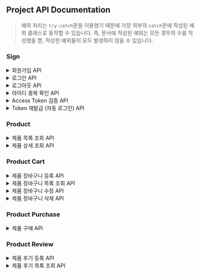 ## Project API Documentation

> 예외 처리는 `try-catch`문을 이용했기 때문에 가장 외부의 `catch`문에 작성된 예외 클래스로 동작할 수 있습니다. 즉, 문서에 작성된 예외는 모든 경우의 수를 작성했을 뿐, 작성한 예외들이 모두 발생하지 않을 수 있습니다.

### Sign

<details>
<summary>회원가입 API</summary>
<div markdown="1">
<br>

| Method   | URL      |
| -------- | -------- |
| **POST** | /sign-up |

| 구분               | Name        | Type   | Mandatory | Example           | Default | Description |
| ------------------ | ----------- | ------ | --------- | ----------------- | ------- | ----------- |
| **Headers**        |             |        |           |                   |         |             |
| **Path variables** |             |        |           |                   |         |             |
| **Query strings**  |             |        |           |                   |         |             |
| **Body**           | nickname    | String | Y         | kevin             |         | 아이디      |
|                    | password    | String | Y         | 12345             |         | 비밀번호    |
|                    | phone       | String | Y         | 010-0000-0000     |         | 휴대전화    |
|                    | birth       | String | Y         | 2021-01-01        |         | 생년월일    |
|                    | email       | String | Y         | kevin@example.com |         | 이메일      |
|                    | zipCode     | String | N         | 10000             |         | 우편번호    |
|                    | addressMain | String | N         | 서울 강남구       |         | 메인주소    |
|                    | addressSub  | String | N         | A건물 9층 901호   |         | 서브주소    |

| Status | Type                    | Message                                            |
| ------ | ----------------------- | -------------------------------------------------- |
| 400    | USER_INFO_REQUEST_ERROR | 필수적으로 필요한 회원의 정보가 올바르지 않습니다. |
| 500    | INTERNAL_SERVER_ERROR   |                                                    |
| 600    | SIGN_UP_FAILED          | 로그인을 실패했습니다.                             |

**Request**

```
[POST] http://localhost:8080/sign-up

{
    "nickname": "kevin",
    "password": "12345",
    "phone": "01012345678",
    "birth": "2021-01-01",
    "email": "kevin@example.com"
}
```

**Response**

```
201

{
    "success": true,
    "message": "회원가입을 성공했습니다.",
    "data": {
        "userId": 1
    }
}
```

</div>
</details>

<details>
<summary>로그인 API</summary>
<div markdown="1">
<br>

| Method   | URL      |
| -------- | -------- |
| **POST** | /sign-in |

| 구분               | Name            | Type   | Mandatory | Example               | Default | Description |
| ------------------ | --------------- | ------ | --------- | --------------------- | ------- | ----------- |
| **Headers**        | x-forwarded-for | String | N         | 127.0.0.0             |         | IP          |
|                    | user-agent      | String | N         | web / mobile / tablet | web     | 디바이스    |
| **Path variables** |                 |        |           |                       |         |             |
| **Query strings**  |                 |        |           |                       |         |             |
| **Body**           | nickname        | String | Y         | kevin                 |         | 아이디      |
|                    | password        | String | Y         | 12345                 |         | 비밀번호    |

| Status | Type                  | Message                          |
| ------ | --------------------- | -------------------------------- |
| 404    | USER_NOT_FOUND_ERROR  | 회원의 정보가 존재하지 않습니다. |
| 500    | INTERNAL_SERVER_ERROR |                                  |
| 600    | SIGN_IN_FAILED        | 로그인을 실패했습니다.           |

**Request**

```
[POST] http://localhost:8080/sign-in

{
    "nickname": "kevin",
    "password": "12345",
}
```

**Response**

```
200

Set-Cookie: refereshToken={Refresh Token}; Expires={7 days}; HttpOnly

{
    "success": true,
    "message": "로그인을 성공했습니다.",
    "data": {
        "accessToken": "{Json Web Token}"
    }
}
```

</div>
</details>

<details>
<summary>로그아웃 API</summary>
<div markdown="1">
<br>

| Method   | URL       |
| -------- | --------- |
| **POST** | /sign-out |

| 구분               | Name          | Type   | Mandatory | Example                      | Default | Description   |
| ------------------ | ------------- | ------ | --------- | ---------------------------- | ------- | ------------- |
| **Headers**        | Authorization | String | Y         | Bearer {Json Web Token}      |         | JWT           |
|                    | Cookie        | String | Y         | refreshToken={Refresh Token} |         | Refresh Token |
| **Path variables** |               |        |           |                              |         |               |
| **Query strings**  |               |        |           |                              |         |               |
| **Body**           |               |        |           |                              |         |               |

| Status | Type                  | Message                        |
| ------ | --------------------- | ------------------------------ |
| 400    | TOKEN_NOT_EXIST_ERROR | 토큰 정보가 존재하지 않습니다. |
| 400    | TOKEN_EXPIRED_ERROR   | 토큰이 만료되었습니다.         |
| 400    | TOKEN_TYPE_ERROR      | 올바르지 않은 토큰 형식입니다. |
| 500    | INTERNAL_SERVER_ERROR |                                |
| 600    | SIGN_OUT_FAILED       | 로그아웃을 실패했습니다.       |

**Request**

```
[POST] http://localhost:8080/sign-out

Authorization: Bearer {Json Web Token}
Cookie: refreshToken={Refresh Token}
```

**Response**

```
204

// {
//     "success": true,
//     "message": "로그아웃을 성공했습니다."
// }
```

</div>
</details>

<details>
<summary>아이디 중복 확인 API</summary>
<div markdown="1">
<br>

| Method  | URL                        |
| ------- | -------------------------- |
| **GET** | /verify-nickname/:nickname |

| 구분               | Name     | Type   | Mandatory | Example | Default | Description |
| ------------------ | -------- | ------ | --------- | ------- | ------- | ----------- |
| **Headers**        |          |        |           |         |         |             |
| **Path variables** | nickname | String | Y         | kevin   |         | 아이디      |
| **Query strings**  |          |        |           |         |         |             |
| **Body**           |          |        |           |         |         |             |

| Status | Type                    | Message                                            |
| ------ | ----------------------- | -------------------------------------------------- |
| 400    | USER_INFO_REQUEST_ERROR | 필수적으로 필요한 회원의 정보가 올바르지 않습니다. |
| 400    | VERIFY_NICKNAME_FAILED  | 사용 불가능한 아이디입니다.                        |
| 500    | INTERNAL_SERVER_ERROR   |                                                    |
| 600    | USER_FETCH_FAILED       | 회원 정보를 가져오는데 실패했습니다.               |

**Request**

```
[GET] http://localhost:8080/verify-nickname/:nickname
```

**Response**

```
200

{
    "success": true,
    "message": "사용 가능한 아이디입니다."
}
```

</div>
</details>

<details>
<summary>Access Token 검증 API</summary>
<div markdown="1">
<br>

| Method   | URL                  |
| -------- | -------------------- |
| **POST** | /verify-access-token |

| 구분               | Name          | Type   | Mandatory | Example                 | Default | Description |
| ------------------ | ------------- | ------ | --------- | ----------------------- | ------- | ----------- |
| **Headers**        | Authorization | String | Y         | Bearer {Json Web Token} |         | JWT         |
| **Path variables** |               |        |           |                         |         |             |
| **Query strings**  |               |        |           |                         |         |             |
| **Body**           |               |        |           |                         |         |             |

| Status | Type                  | Message                              |
| ------ | --------------------- | ------------------------------------ |
| 400    | TOKEN_NOT_EXIST_ERROR | 토큰 정보가 존재하지 않습니다.       |
| 400    | TOKEN_EXPIRED_ERROR   | 토큰이 만료되었습니다.               |
| 400    | TOKEN_TYPE_ERROR      | 올바르지 않은 토큰 형식입니다.       |
| 404    | USER_NOT_FOUND_ERROR  | 회원의 정보가 존재하지 않습니다.     |
| 500    | INTERNAL_SERVER_ERROR |                                      |
| 600    | USER_FETCH_FAILED     | 회원 정보를 가져오는데 실패했습니다. |

**Request**

```
[POST] http://localhost:8080/verify-access-token

Authorization: Bearer {Json Web Token}
```

**Response**

```
200

{
    "success": true,
    "message": "토큰 검증을 성공했습니다.",
    "data": {
        "userId": 1
    }
}
```

</div>
</details>

<details>
<summary>Token 재발급 (자동 로그인) API</summary>
<div markdown="1">
<br>

| Method   | URL            |
| -------- | -------------- |
| **POST** | /reissue-token |

| 구분               | Name            | Type   | Mandatory | Example                      | Default | Description   |
| ------------------ | --------------- | ------ | --------- | ---------------------------- | ------- | ------------- |
| **Headers**        | Authorization   | String | Y         | Bearer {Json Web Token}      |         | JWT           |
|                    | Cookie          | String | Y         | refreshToken={Refresh Token} |         | Refresh Token |
|                    | x-forwarded-for | String | N         | 127.0.0.0                    |         | IP            |
|                    | user-agent      | String | N         | web / mobile / tablet        | web     | 디바이스      |
| **Path variables** |                 |        |           |                              |         |               |
| **Query strings**  |                 |        |           |                              |         |               |
| **Body**           |                 |        |           |                              |         |               |

| Status | Type                      | Message                                       |
| ------ | ------------------------- | --------------------------------------------- |
| 400    | TOKEN_NOT_EXIST_ERROR     | 토큰 정보가 존재하지 않습니다.                |
| 400    | TOKEN_EXPIRED_ERROR       | 토큰이 만료되었습니다.                        |
| 400    | TOKEN_TYPE_ERROR          | 올바르지 않은 토큰 형식입니다.                |
| 400    | TOKEN_HOST_MISMATCH_ERROR | 회원과 토큰 정보가 매칭되지 않습니다.         |
| 400    | SIGN_IN_AGAIN             | 다시 로그인해주세요.                          |
| 404    | USER_NOT_FOUND_ERROR      | 회원의 정보가 존재하지 않습니다.              |
| 500    | INTERNAL_SERVER_ERROR     |                                               |
| 600    | TOKEN_HOST_FETCH_FAILED   | 회원과 토큰 정보를 가져오는데 실패하였습니다. |
| 600    | TOKEN_UPDATE_FAILED       | 토큰 업데이트를 실패했습니다.                 |
| 600    | USER_FETCH_FAILED         | 회원 정보를 가져오는데 실패했습니다.          |

**Request**

```
[POST] http://localhost:8080/reissue-token

Authorization: Bearer {Json Web Token}
Cookie: refreshToken={Refresh Token}
```

**Response**

```
201

{
    "success": true,
    "message": "로그인을 성공했습니다.",
    "data": {
        "accessToken": "{Json Web Token}"
    }
}
```

</div>
</details>

### Product

<details>
<summary>제품 목록 조회 API</summary>
<div markdown="1">
<br>

| Method  | URL      |
| ------- | -------- |
| **GET** | /product |

| 구분               | Name     | Type    | Mandatory | Example   | Default | Description |
| ------------------ | -------- | ------- | --------- | --------- | ------- | ----------- |
| **Headers**        |          |         |           |           |         |             |
| **Path variables** |          |         |           |           |         |             |
| **Query strings**  | category | String  | N         | snack     | %       | 카테고리    |
|                    | sort     | String  | N         | name.desc | id.asc  | 정렬기준    |
|                    | page     | Integer | N         | 0         | 0       | 페이지      |
|                    | size     | Integer | N         | 12        | 12      | 사이즈      |
| **Body**           |          |         |           |           |         |             |

| Status | Type                    | Message                        |
| ------ | ----------------------- | ------------------------------ |
| 500    | INTERNAL_SERVER_ERROR   |                                |
| 600    | GET_PRODUCT_LIST_FAILED | 제품 목록 조회에 실패했습니다. |

**Request**

```
[GET] http://localhost:8080/product?category=snack&sort=price.asc&page=0&size=12
```

**Response**

```
200

{
    "success": true,
    "message": "제품 목록 조회에 성공했습니다.",
    "data": [
        {
            "id": 50,
            "category": "snack",
            "name": "오도독 후라이드 500g(냉동)",
            "price": 11900,
            "deliveryFee": 3000,
            "imageUrl": " http://localhost:8080/data/images/snack_4.jpeg"
        },
        {
            "id": 49,
            "category": "snack",
            "name": "오징어입 버터구이 500g(냉동)",
            "price": 13900,
            "deliveryFee": 3000,
            "imageUrl": " http://localhost:8080/data/images/snack_3.jpeg"
        },
        {
            "id": 45,
            "category": "snack",
            "name": "[복음자리] 햄치즈샌드 560g(8입)",
            "price": 15900,
            "deliveryFee": 3000,
            "imageUrl": " http://localhost:8080/data/images/snack_1.jpeg"
        },
        {
            "id": 46,
            "category": "snack",
            "name": "[복음자리] 딸기샌드 520g(8입)",
            "price": 15900,
            "deliveryFee": 3000,
            "imageUrl": " http://localhost:8080/data/images/snack_2.jpeg"
        },
        {
            "id": 47,
            "category": "snack",
            "name": "[복음자리] 햄치즈샌드 560g(8입)",
            "price": 15900,
            "deliveryFee": 3000,
            "imageUrl": " http://localhost:8080/data/images/snack_1.jpeg"
        },
        {
            "id": 48,
            "category": "snack",
            "name": "[복음자리] 딸기샌드 520g(8입)",
            "price": 15900,
            "deliveryFee": 3000,
            "imageUrl": " http://localhost:8080/data/images/snack_2.jpeg"
        }
    ]
}
```

</div>
</details>

<details>
<summary>제품 상세 조회 API</summary>
<div markdown="1">
<br>

| Method  | URL                 |
| ------- | ------------------- |
| **GET** | /product/:productId |

| 구분               | Name      | Type    | Mandatory | Example | Default | Description |
| ------------------ | --------- | ------- | --------- | ------- | ------- | ----------- |
| **Headers**        |           |         |           |         |         |             |
| **Path variables** | productId | Integer | Y         | 1       |         | 제품 PK     |
| **Query strings**  |           |         |           |         |         |             |
| **Body**           |           |         |           |         |         |             |

| Status | Type                       | Message                                      |
| ------ | -------------------------- | -------------------------------------------- |
| 400    | PRODUCT_INFO_REQUEST_ERROR | 제품 요청에 필요한 정보가 올바르지 않습니다. |
| 500    | INTERNAL_SERVER_ERROR      |                                              |
| 600    | GET_PRODUCT_FAILED         | 제품 상세 조회에 실패했습니다.               |

**Request**

```
[GET] http://localhost:8080/product/:productId
```

**Response**

```
200

{
    "success": true,
    "message": "제품 상세 조회에 성공했습니다.",
    "data": {
        "id": 50,
        "category": "snack",
        "name": "오도독 후라이드 500g(냉동)",
        "price": 11900,
        "deliveryFee": 3000,
        "imageUrl": " http://localhost:8080/data/images/snack_4.jpeg"
    }
}
```

</div>
</details>

### Product Cart

<details>
<summary>제품 장바구니 등록 API</summary>
<div markdown="1">
<br>

| Method   | URL                      |
| -------- | ------------------------ |
| **POST** | /cart/product/:productId |

| 구분               | Name          | Type    | Mandatory | Example                 | Default | Description |
| ------------------ | ------------- | ------- | --------- | ----------------------- | ------- | ----------- |
| **Headers**        | Authorization | String  | Y         | Bearer {Json Web Token} |         | JWT         |
| **Path variables** | productId     | Integer | Y         | 1                       |         | 제품 PK     |
| **Query strings**  |               |         |           |                         |         |             |
| **Body**           | quantity      | Integer | N         | 10                      | 1       | 제품 수량   |

| Status | Type                            | Message                                          |
| ------ | ------------------------------- | ------------------------------------------------ |
| 400    | TOKEN_NOT_EXIST_ERROR           | 토큰 정보가 존재하지 않습니다.                   |
| 400    | TOKEN_EXPIRED_ERROR             | 토큰이 만료되었습니다.                           |
| 400    | TOKEN_TYPE_ERROR                | 올바르지 않은 토큰 형식입니다.                   |
| 400    | PRODUCT_CART_INFO_REQUEST_ERROR | 장바구니 요청에 필요한 정보가 올바르지 않습니다. |
| 404    | USER_NOT_FOUND_ERROR            | 회원의 정보가 존재하지 않습니다.                 |
| 500    | INTERNAL_SERVER_ERROR           |                                                  |
| 600    | USER_FETCH_FAILED               | 회원 정보를 가져오는데 실패했습니다.             |
| 600    | POST_PRODUCT_CART_FAILED        | 장바구니에 등록을 실패했습니다.                  |

**Request**

```
[POST] http://localhost:8080/cart/product/:productId

Authorization: Bearer {Json Web Token}

{
    "quantity": 10
}
```

**Response**

```
201

{
    "success": true,
    "message": "장바구니에 등록을 성공했습니다.",
    "data": {
        "productCartId": 1
    }
}
```

</div>
</details>

<details>
<summary>제품 장바구니 목록 조회 API</summary>
<div markdown="1">
<br>

| Method  | URL           |
| ------- | ------------- |
| **GET** | /cart/product |

| 구분               | Name          | Type   | Mandatory | Example                 | Default | Description |
| ------------------ | ------------- | ------ | --------- | ----------------------- | ------- | ----------- |
| **Headers**        | Authorization | String | Y         | Bearer {Json Web Token} |         | JWT         |
| **Path variables** |               |        |           |                         |         |             |
| **Query strings**  |               |        |           |                         |         |             |
| **Body**           |               |        |           |                         |         |             |

| Status | Type                         | Message                              |
| ------ | ---------------------------- | ------------------------------------ |
| 400    | TOKEN_NOT_EXIST_ERROR        | 토큰 정보가 존재하지 않습니다.       |
| 400    | TOKEN_EXPIRED_ERROR          | 토큰이 만료되었습니다.               |
| 400    | TOKEN_TYPE_ERROR             | 올바르지 않은 토큰 형식입니다.       |
| 404    | USER_NOT_FOUND_ERROR         | 회원의 정보가 존재하지 않습니다.     |
| 500    | INTERNAL_SERVER_ERROR        |                                      |
| 600    | USER_FETCH_FAILED            | 회원 정보를 가져오는데 실패했습니다. |
| 600    | GET_PRODUCT_CART_LIST_FAILED | 장바구니 목록 조회에 실패했습니다.   |

**Request**

```
[GET] http://localhost:8080/cart/product

Authorization: Bearer { Json Web Token }
```

**Response**

```
200

{
    "success": true,
    "message": "장바구니 목록 조회에 성공했습니다.",
    "data": [
        {
            "id": 4,
            "userId": 1,
            "productId": 3,
            "productName": "[복음자리] 딸기잼 500g",
            "productPrice": 7190,
            "productDeliveryFee": 3000,
            "productImageUrl": " http://localhost:8080/data/images/jam_3.jpeg",
            "quantity": 10,
            "createdAt": "2023-01-14T23:48:30.000Z",
            "updatedAt": "2023-01-14T23:48:30.000Z"
        },
        {
            "id": 3,
            "userId": 1,
            "productId": 2,
            "productName": "[복음자리] 사과잼 220g",
            "productPrice": 3570,
            "productDeliveryFee": 3000,
            "productImageUrl": " http://localhost:8080/data/images/jam_2.jpeg",
            "quantity": 10,
            "createdAt": "2023-01-14T23:47:11.000Z",
            "updatedAt": "2023-01-14T23:47:11.000Z"
        }
    ]
}
```

</div>
</details>

<details>
<summary>제품 장바구니 수정 API</summary>
<div markdown="1">
<br>

| Method    | URL                      |
| --------- | ------------------------ |
| **PATCH** | /cart/product/:productId |

| 구분               | Name          | Type    | Mandatory | Example                 | Default | Description |
| ------------------ | ------------- | ------- | --------- | ----------------------- | ------- | ----------- |
| **Headers**        | Authorization | String  | Y         | Bearer {Json Web Token} |         | JWT         |
| **Path variables** | productId     | Integer | Y         | 1                       |         | 제품 PK     |
| **Query strings**  |               |         |           |                         |         |             |
| **Body**           | quantity      | Integer | Y         | 10                      |         | 제품 수량   |

| Status | Type                            | Message                                          |
| ------ | ------------------------------- | ------------------------------------------------ |
| 400    | TOKEN_NOT_EXIST_ERROR           | 토큰 정보가 존재하지 않습니다.                   |
| 400    | TOKEN_EXPIRED_ERROR             | 토큰이 만료되었습니다.                           |
| 400    | TOKEN_TYPE_ERROR                | 올바르지 않은 토큰 형식입니다.                   |
| 404    | USER_NOT_FOUND_ERROR            | 회원의 정보가 존재하지 않습니다.                 |
| 400    | PRODUCT_CART_INFO_REQUEST_ERROR | 장바구니 요청에 필요한 정보가 올바르지 않습니다. |
| 500    | INTERNAL_SERVER_ERROR           |                                                  |
| 600    | USER_FETCH_FAILED               | 회원 정보를 가져오는데 실패했습니다.             |
| 600    | PATCH_PRODUCT_CART_FAILED       | 장바구니 수정을 실패했습니다.                    |

**Request**

```
[PATCH] http://localhost:8080/cart/product/:productId

Authorization: Bearer { Json Web Token }

{
    "quantity": 20
}
```

**Response**

```
200

{
    "success": true,
    "message": "장바구니 수정을 성공했습니다.",
    "data": {
        "userId": 1,
        "productId": 18,
        "quantity": 20
    }
}
```

</div>
</details>

<details>
<summary>제품 장바구니 삭제 API</summary>
<div markdown="1">
<br>

| Method     | URL                  |
| ---------- | -------------------- |
| **DELETE** | /cart/:productCartId |

| 구분               | Name          | Type    | Mandatory | Example                 | Default | Description      |
| ------------------ | ------------- | ------- | --------- | ----------------------- | ------- | ---------------- |
| **Headers**        | Authorization | String  | Y         | Bearer {Json Web Token} |         | JWT              |
| **Path variables** | productCartId | Integer | Y         | 1                       |         | 제품 장바구니 PK |
| **Query strings**  |               |         |           |                         |         |                  |
| **Body**           |               |         |           |                         |         |                  |

| Status | Type                            | Message                                          |
| ------ | ------------------------------- | ------------------------------------------------ |
| 400    | TOKEN_NOT_EXIST_ERROR           | 토큰 정보가 존재하지 않습니다.                   |
| 400    | TOKEN_EXPIRED_ERROR             | 토큰이 만료되었습니다.                           |
| 400    | TOKEN_TYPE_ERROR                | 올바르지 않은 토큰 형식입니다.                   |
| 404    | USER_NOT_FOUND_ERROR            | 회원의 정보가 존재하지 않습니다.                 |
| 400    | PRODUCT_CART_INFO_REQUEST_ERROR | 장바구니 요청에 필요한 정보가 올바르지 않습니다. |
| 500    | INTERNAL_SERVER_ERROR           |                                                  |
| 600    | USER_FETCH_FAILED               | 회원 정보를 가져오는데 실패했습니다.             |
| 600    | DELETE_PRODUCT_CART_FAILED      | 장바구니 삭제를 실패했습니다.                    |

**Request**

```
[DELETE] http://localhost:8080/cart/:productCartId

Authorization: Bearer { Json Web Token }
```

**Response**

```
204

// {
//     "success": true,
//     "message": "장바구니 삭제를 성공했습니다."
// }
```

</div>
</details>

### Product Purchase

<details>
<summary>제품 구매 API</summary>
<div markdown="1">
<br>

| Method   | URL               |
| -------- | ----------------- |
| **POST** | /purchase/product |

| 구분               | Name          | Type     | Mandatory | Example                          | Default | Description |
| ------------------ | ------------- | -------- | --------- | -------------------------------- | ------- | ----------- |
| **Headers**        | Authorization | String   | Y         | Bearer {Json Web Token}          |         | JWT         |
| **Path variables** |               |          |           |                                  |         |             |
| **Query strings**  |               |          |           |                                  |         |             |
| **Body**           | productList   | Object[] | Y         | [{"productId": 2,"quantity": 3}] |         | 제품 목록   |
|                    | ㄴproductId   | Integer  | Y         | 1                                |         | 제품 PK     |
|                    | ㄴquantity    | Integer  | Y         | 1                                |         | 제품 수량   |

| Status | Type                                | Message                                      |
| ------ | ----------------------------------- | -------------------------------------------- |
| 400    | TOKEN_NOT_EXIST_ERROR               | 토큰 정보가 존재하지 않습니다.               |
| 400    | TOKEN_EXPIRED_ERROR                 | 토큰이 만료되었습니다.                       |
| 400    | TOKEN_TYPE_ERROR                    | 올바르지 않은 토큰 형식입니다.               |
| 404    | USER_NOT_FOUND_ERROR                | 회원의 정보가 존재하지 않습니다.             |
| 400    | PRODUCT_PURCHASE_INFO_REQUEST_ERROR | 제품 구매에 필요한 정보가 올바르지 않습니다. |
| 500    | INTERNAL_SERVER_ERROR               |                                              |
| 600    | USER_FETCH_FAILED                   | 회원 정보를 가져오는데 실패했습니다.         |
| 600    | POST_PRODUCT_PURCHASE_FAILED        | 제품 구매를 실패했습니다.                    |

**Request**

```
[POST] http://localhost:8080/purchase/product

Authorization: Bearer { Json Web Token }

{
    "productList": [
        {
            "productId": 2,
            "quantity": 3
        },
        {
            "productId": 4,
            "quantity": 6
        },
        {
            "productId": 6,
            "quantity": 9
        }
    ]
}
```

**Response**

```
200

{
    "success": true,
    "message": "제품 구매를 성공했습니다.",
    "data": {
        "productList": [
            {
                "productId": 2,
                "quantity": 3
            },
            {
                "productId": 4,
                "quantity": 6
            },
            {
                "productId": 6,
                "quantity": 9
            }
        ]
    }
}
```

</div>
</details>

### Product Review

<details>
<summary>제품 후기 등록 API</summary>
<div markdown="1">
<br>

| Method   | URL                        |
| -------- | -------------------------- |
| **POST** | /review/product/:productId |

| 구분               | Name          | Type    | Mandatory | Example                 | Default | Description |
| ------------------ | ------------- | ------- | --------- | ----------------------- | ------- | ----------- |
| **Headers**        | Authorization | String  | Y         | Bearer {Json Web Token} |         | JWT         |
| **Path variables** | productId     | Integer | Y         |                         |         | 제품 PK     |
| **Query strings**  |               |         |           |                         |         |             |
| **Body**           | rating        | String  | Y         | 5.0                     |         | 후기 별점   |
|                    | content       | String  | Y         | 너무 좋아요             |         | 후기 내용   |

| Status | Type                              | Message                                      |
| ------ | --------------------------------- | -------------------------------------------- |
| 400    | TOKEN_NOT_EXIST_ERROR             | 토큰 정보가 존재하지 않습니다.               |
| 400    | TOKEN_EXPIRED_ERROR               | 토큰이 만료되었습니다.                       |
| 400    | TOKEN_TYPE_ERROR                  | 올바르지 않은 토큰 형식입니다.               |
| 404    | USER_NOT_FOUND_ERROR              | 회원의 정보가 존재하지 않습니다.             |
| 400    | PRODUCT_REVIEW_INFO_REQUEST_ERROR | 제품 후기에 필요한 정보가 올바르지 않습니다. |
| 500    | INTERNAL_SERVER_ERROR             |                                              |
| 600    | USER_FETCH_FAILED                 | 회원 정보를 가져오는데 실패했습니다.         |
| 600    | PRODUCT_NOT_PURCHASED_ERROR       | 제품 구매자만 후기를 작성할 수 있습니다.     |
| 600    | POST_PRODUCT_REVIEW_FAILED        | 제품 후기 등록을 실패했습니다.               |

**Request**

```
[POST] http://localhost:8080/review/product/:productId

Authorization: Bearer { Json Web Token }

{
    "rating": "5.0",
    "content": "너무 좋아요"
}
```

**Response**

```
201

{
    "success": true,
    "message": "제품 후기 작성을 성공했습니다.",
    "data": {
        "productReviewId": 1
    }
}
```

</div>
</details>

<details>
<summary>제품 후기 목록 조회 API</summary>
<div markdown="1">
<br>

| Method  | URL                        |
| ------- | -------------------------- |
| **GET** | /review/product/:productId |

| 구분               | Name      | Type    | Mandatory | Example | Default | Description |
| ------------------ | --------- | ------- | --------- | ------- | ------- | ----------- |
| **Headers**        |           |         |           |         |         |             |
| **Path variables** | productId | Integer | Y         |         |         | 제품 PK     |
| **Query strings**  | page      | Integer | N         | 0       | 0       | 페이지      |
|                    | size      | Integer | N         | 12      | 12      | 사이즈      |
| **Body**           |           |         |           |         |         |             |

| Status | Type                         | Message                              |
| ------ | ---------------------------- | ------------------------------------ |
| 400    | TOKEN_NOT_EXIST_ERROR        | 토큰 정보가 존재하지 않습니다.       |
| 400    | TOKEN_EXPIRED_ERROR          | 토큰이 만료되었습니다.               |
| 400    | TOKEN_TYPE_ERROR             | 올바르지 않은 토큰 형식입니다.       |
| 404    | USER_NOT_FOUND_ERROR         | 회원의 정보가 존재하지 않습니다.     |
| 500    | INTERNAL_SERVER_ERROR        |                                      |
| 600    | USER_FETCH_FAILED            | 회원 정보를 가져오는데 실패했습니다. |
| 600    | GET_PRODUCT_CART_LIST_FAILED | 제품 후기 목록 조회에 실패했습니다   |

**Request**

```
[GET] http://localhost:8080/review/product/:productId?page=0&size=12
```

**Response**

```
200

{
    "success": true,
    "message": "제품 후기 목록 조회에 성공했습니다.",
    "data": [
        {
            "id": 2,
            "userId": 1,
            "nickname": "kevin",
            "productId": 4,
            "rating": "5.0",
            "content": "너무 좋아요",
            "createdAt": "2022-12-22T03:44:05.000Z",
            "updatedAt": "2022-12-22T03:44:05.000Z"
        },
        {
            "id": 1,
            "userId": 1,
            "nickname": "kevin",
            "productId": 4,
            "rating": "5.0",
            "content": "너무 좋아요",
            "createdAt": "2022-12-22T03:44:05.000Z",
            "updatedAt": "2022-12-22T03:44:05.000Z"
        }
    ]
}
```

</div>
</details>
